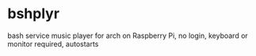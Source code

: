 bshplyr
=======

bash service music player for arch on Raspberry Pi, no login, keyboard or monitor required, autostarts

